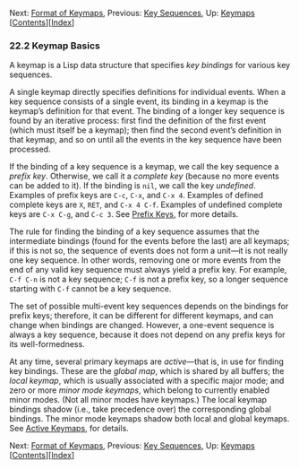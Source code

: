 

Next: [Format of Keymaps](Format-of-Keymaps.html), Previous: [Key Sequences](Key-Sequences.html), Up: [Keymaps](Keymaps.html)   \[[Contents](index.html#SEC_Contents "Table of contents")]\[[Index](Index.html "Index")]

### 22.2 Keymap Basics

A keymap is a Lisp data structure that specifies *key bindings* for various key sequences.

A single keymap directly specifies definitions for individual events. When a key sequence consists of a single event, its binding in a keymap is the keymap’s definition for that event. The binding of a longer key sequence is found by an iterative process: first find the definition of the first event (which must itself be a keymap); then find the second event’s definition in that keymap, and so on until all the events in the key sequence have been processed.

If the binding of a key sequence is a keymap, we call the key sequence a *prefix key*. Otherwise, we call it a *complete key* (because no more events can be added to it). If the binding is `nil`, we call the key *undefined*. Examples of prefix keys are `C-c`, `C-x`, and `C-x 4`. Examples of defined complete keys are `X`, `RET`, and `C-x 4 C-f`. Examples of undefined complete keys are `C-x C-g`, and `C-c 3`. See [Prefix Keys](Prefix-Keys.html), for more details.

The rule for finding the binding of a key sequence assumes that the intermediate bindings (found for the events before the last) are all keymaps; if this is not so, the sequence of events does not form a unit—it is not really one key sequence. In other words, removing one or more events from the end of any valid key sequence must always yield a prefix key. For example, `C-f C-n` is not a key sequence; `C-f` is not a prefix key, so a longer sequence starting with `C-f` cannot be a key sequence.

The set of possible multi-event key sequences depends on the bindings for prefix keys; therefore, it can be different for different keymaps, and can change when bindings are changed. However, a one-event sequence is always a key sequence, because it does not depend on any prefix keys for its well-formedness.

At any time, several primary keymaps are *active*—that is, in use for finding key bindings. These are the *global map*, which is shared by all buffers; the *local keymap*, which is usually associated with a specific major mode; and zero or more *minor mode keymaps*, which belong to currently enabled minor modes. (Not all minor modes have keymaps.) The local keymap bindings shadow (i.e., take precedence over) the corresponding global bindings. The minor mode keymaps shadow both local and global keymaps. See [Active Keymaps](Active-Keymaps.html), for details.

Next: [Format of Keymaps](Format-of-Keymaps.html), Previous: [Key Sequences](Key-Sequences.html), Up: [Keymaps](Keymaps.html)   \[[Contents](index.html#SEC_Contents "Table of contents")]\[[Index](Index.html "Index")]
